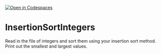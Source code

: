 [![Open in Codespaces](https://classroom.github.com/assets/launch-codespace-2972f46106e565e64193e422d61a12cf1da4916b45550586e14ef0a7c637dd04.svg)](https://classroom.github.com/open-in-codespaces?assignment_repo_id=15666917)
# InsertionSortIntegers
Read in the file of integers and sort them using your insertion sort method. Print out the smallest and largest values.
